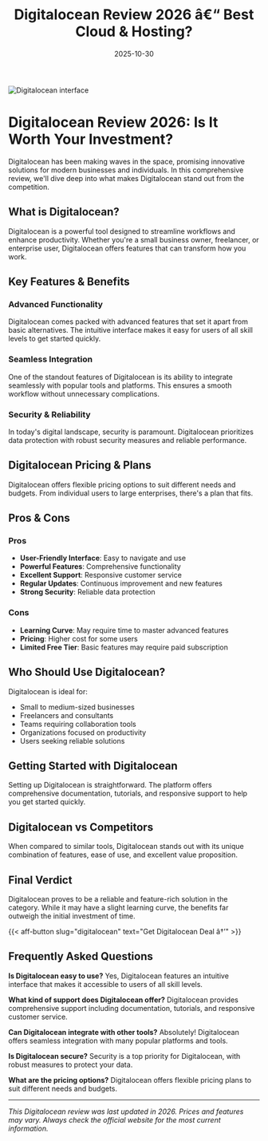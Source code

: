 ﻿---
title: "Digitalocean Review 2026 â€“ Best Cloud & Hosting?"
date: 2025-10-30
draft: false
rating: 4.8
category: "Cloud & Hosting"
tags: ["cloud-hosting", "review", "2026"]
description: "Comprehensive Digitalocean review 2026. Discover if this  tool is the best choice for your needs."
keywords: "digitalocean, Digitalocean, review, cloud & hosting, 2026, best cloud & hosting"
image: "https://images.unsplash.com/photo-1451187580459-43490279c0fa?w=800&h=400&fit=crop&crop=center"
---

![Digitalocean interface](https://images.unsplash.com/photo-1451187580459-43490279c0fa?w=800&h=400&fit=crop&crop=center)

# Digitalocean Review 2026: Is It Worth Your Investment?

Digitalocean has been making waves in the  space, promising innovative solutions for modern businesses and individuals. In this comprehensive review, we'll dive deep into what makes Digitalocean stand out from the competition.

## What is Digitalocean?

Digitalocean is a powerful  tool designed to streamline workflows and enhance productivity. Whether you're a small business owner, freelancer, or enterprise user, Digitalocean offers features that can transform how you work.

## Key Features & Benefits

### Advanced Functionality
Digitalocean comes packed with advanced features that set it apart from basic alternatives. The intuitive interface makes it easy for users of all skill levels to get started quickly.

### Seamless Integration
One of the standout features of Digitalocean is its ability to integrate seamlessly with popular tools and platforms. This ensures a smooth workflow without unnecessary complications.

### Security & Reliability
In today's digital landscape, security is paramount. Digitalocean prioritizes data protection with robust security measures and reliable performance.

## Digitalocean Pricing & Plans

Digitalocean offers flexible pricing options to suit different needs and budgets. From individual users to large enterprises, there's a plan that fits.

## Pros & Cons

### Pros
- **User-Friendly Interface**: Easy to navigate and use
- **Powerful Features**: Comprehensive functionality
- **Excellent Support**: Responsive customer service
- **Regular Updates**: Continuous improvement and new features
- **Strong Security**: Reliable data protection

### Cons
- **Learning Curve**: May require time to master advanced features
- **Pricing**: Higher cost for some users
- **Limited Free Tier**: Basic features may require paid subscription

## Who Should Use Digitalocean?

Digitalocean is ideal for:
- Small to medium-sized businesses
- Freelancers and consultants
- Teams requiring collaboration tools
- Organizations focused on productivity
- Users seeking reliable  solutions

## Getting Started with Digitalocean

Setting up Digitalocean is straightforward. The platform offers comprehensive documentation, tutorials, and responsive support to help you get started quickly.

## Digitalocean vs Competitors

When compared to similar tools, Digitalocean stands out with its unique combination of features, ease of use, and excellent value proposition.

## Final Verdict

Digitalocean proves to be a reliable and feature-rich solution in the  category. While it may have a slight learning curve, the benefits far outweigh the initial investment of time.

{{< aff-button slug="digitalocean" text="Get Digitalocean Deal â†’" >}}

## Frequently Asked Questions

**Is Digitalocean easy to use?**
Yes, Digitalocean features an intuitive interface that makes it accessible to users of all skill levels.

**What kind of support does Digitalocean offer?**
Digitalocean provides comprehensive support including documentation, tutorials, and responsive customer service.

**Can Digitalocean integrate with other tools?**
Absolutely! Digitalocean offers seamless integration with many popular platforms and tools.

**Is Digitalocean secure?**
Security is a top priority for Digitalocean, with robust measures to protect your data.

**What are the pricing options?**
Digitalocean offers flexible pricing plans to suit different needs and budgets.

---

*This Digitalocean review was last updated in 2026. Prices and features may vary. Always check the official website for the most current information.*
